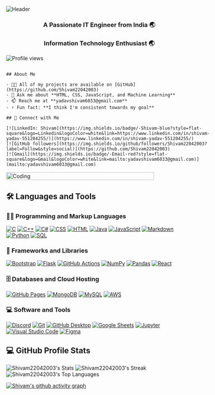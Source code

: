 <!-- Banner Section -->
![Header](https://camo.githubusercontent.com/127298714375cc05adb5cba46747c271a69d0a7208954d5db93650ba2f5b34ce/68747470733a2f2f6d69722d73332d63646e2d63662e626568616e63652e6e65742f70726f6a6563745f6d6f64756c65732f6d61785f313230302f37393733313536383039373539392e356235306263613437373733352e6a7067)

<!-- Introduction -->
<h3 align="center">A Passionate IT Engineer from India 🌏</h3>
<h3 align="center">Information Technology Enthusiast 🌏</h3>

<!-- Align Profile Views to the left -->
<p align="left"> 
  <img src="https://komarev.com/ghpvc/?username=Shivam22042003&label=Profile%20views&color=0e75b6&style=flat" alt="Profile views" /> 
</p>

<!-- Main Content Section -->
<div style="display: flex; justify-content: space-between; align-items: flex-start; flex-wrap: wrap;">

  <!-- Left Column: About Me -->
  <div style="flex: 1; padding-right: 20px;">
  
    ## About Me
    
    - 👨‍💻 All of my projects are available on [GitHub](https://github.com/Shivam22042003)
    - 💬 Ask me about **HTML, CSS, JavaScript, and Machine Learning**
    - 📫 Reach me at **yadavshivam6033@gmail.com**
    - ⚡ Fun fact: **I think I'm consistent towards my goal**
    
    ## 🤝 Connect with Me
    
    [![LinkedIn: Shivam](https://img.shields.io/badge/-Shivam-blue?style=flat-square&logo=Linkedin&logoColor=white&link=https://www.linkedin.com/in/shivam-yadav-551204255/)](https://www.linkedin.com/in/shivam-yadav-551204255/)
    [![GitHub followers](https://img.shields.io/github/followers/Shivam22042003?label=Follow&style=social)](https://github.com/Shivam22042003)
    [![Gmail](https://img.shields.io/badge/-Email-red?style=flat-square&logo=Gmail&logoColor=white&link=mailto:yadavshivam6033@gmail.com)](mailto:yadavshivam6033@gmail.com)
  
  </div>
  
  <!-- Right Column: Coding GIF -->
  <div style="flex: 1; max-width: 400px;">
    <img align="right" alt="Coding" width="100%" src="https://cdn.dribbble.com/users/2131993/screenshots/4948736/thoughtworks-gif_dribbble.gif">
  </div>

</div>

<!-- Languages and Tools Section -->
## 🛠️ Languages and Tools

### 👨‍💻 Programming and Markup Languages

[![C](https://custom-icon-badges.demolab.com/badge/C-03599C.svg?logo=c-in-hexagon&logoColor=white)](https://github.com/search?q=user%3AShivam22042003+language%3Ac)
[![C++](https://custom-icon-badges.demolab.com/badge/C++-9C033A.svg?logo=cpp2&logoColor=white)](https://github.com/search?q=user%3AShivam22042003+language%3Acpp)
[![C#](https://custom-icon-badges.demolab.com/badge/C%23-68217A.svg?logo=cs2&logoColor=white)](https://github.com/search?q=user%3AShivam22042003+language%3Acsharp)
[![CSS](https://img.shields.io/badge/CSS-1572B6.svg?logo=css3&logoColor=white)](https://github.com/search?q=user%3AShivam22042003+language%3Acss)
[![HTML](https://img.shields.io/badge/HTML-E34F26.svg?logo=html5&logoColor=white)](https://github.com/search?q=user%3AShivam22042003+language%3Ahtml)
[![Java](https://custom-icon-badges.demolab.com/badge/Java-007396.svg?logo=java&logoColor=white)](https://github.com/search?q=user%3AShivam22042003+language%3Ajava)
[![JavaScript](https://img.shields.io/badge/JavaScript-F7DF1E.svg?logo=javascript&logoColor=black)](https://github.com/search?q=user%3AShivam22042003+language%3Ajavascript)
[![Markdown](https://img.shields.io/badge/Markdown-000000.svg?logo=markdown&logoColor=white)](https://github.com/search?q=user%3AShivam22042003+language%3Amarkdown)
[![Python](https://img.shields.io/badge/Python-14354C.svg?logo=python&logoColor=white)](https://github.com/search?q=user%3AShivam22042003+language%3Apython)
[![SQL](https://custom-icon-badges.demolab.com/badge/SQL-025E8C.svg?logo=database&logoColor=white)](https://github.com/search?q=user%3AShivam22042003+language%3Asql)

### 🧰 Frameworks and Libraries

[![Bootstrap](https://img.shields.io/badge/Bootstrap-7952B3.svg?logo=bootstrap&logoColor=white)](#)
[![Flask](https://img.shields.io/badge/Flask-000000.svg?logo=flask&logoColor=white)](#)
[![GitHub Actions](https://img.shields.io/badge/GitHub%20Actions-2671E5.svg?logo=github%20actions&logoColor=white)](#)
[![NumPy](https://img.shields.io/badge/Numpy-013243.svg?logo=numpy&logoColor=white)](#)
[![Pandas](https://img.shields.io/badge/Pandas-150458.svg?logo=pandas&logoColor=white)](#)
[![React](https://img.shields.io/badge/React-20232a.svg?logo=react&logoColor=%2361DAFB)](#)

### 🗄️ Databases and Cloud Hosting

[![GitHub Pages](https://img.shields.io/badge/GitHub%20Pages-327FC7.svg?logo=github&logoColor=white)](#)
[![MongoDB](https://img.shields.io/badge/MongoDB-4ea94b.svg?logo=mongodb&logoColor=white)](#)
[![MySQL](https://img.shields.io/badge/MySQL-00f.svg?logo=mysql&logoColor=white)](#)
[![AWS](https://img.shields.io/badge/AWS-232F3E.svg?logo=amazon-aws&logoColor=white)](#)

### 💻 Software and Tools

[![Discord](https://img.shields.io/badge/-Discord-5865F2.svg?logo=discord&logoColor=white)](#)
[![Git](https://img.shields.io/badge/Git-F05033.svg?logo=git&logoColor=white)](#)
[![GitHub Desktop](https://img.shields.io/badge/GitHub%20Desktop-8034A9.svg?logo=github&logoColor=white)](#)
[![Google Sheets](https://img.shields.io/badge/Sheets-34A853.svg?logo=google%20sheets&logoColor=white)](#)
[![Jupyter](https://img.shields.io/badge/Jupyter-F37626.svg?logo=Jupyter&logoColor=white)](#)
[![Visual Studio Code](https://img.shields.io/badge/Visual%20Studio%20Code-0078d7.svg?logo=visual-studio-code&logoColor=white)](#)
[![Figma](https://img.shields.io/badge/Figma-F24E1E.svg?logo=figma&logoColor=white)](#)

## 💻 GitHub Profile Stats

![Shivam22042003's Stats](https://github-readme-stats.vercel.app/api?username=Shivam22042003&theme=vision-friendly-dark&show_icons=true&hide_border=true&count_private=true&rank_icon=github)
![Shivam22042003's Streak](https://github-readme-streak-stats.herokuapp.com/?user=Shivam22042003&theme=vision-friendly-dark&hide_border=true)
![Shivam22042003's Top Languages](https://github-readme-stats.vercel.app/api/top-langs/?username=Shivam22042003&theme=vision-friendly-dark&show_icons=true&hide_border=true&layout=compact)

<!-- Activity Graph -->
[![Shivam's github activity graph](https://github-readme-activity-graph.vercel.app/graph?username=Shivam22042003&theme=react-dark)](https://github.com/Shivam22042003/Shivam22042003)
